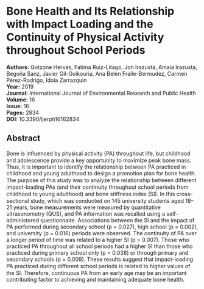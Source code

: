 # Bone Health and Its Relationship with Impact Loading and the Continuity of Physical Activity throughout School Periods

**Authors:** Gotzone Hervás, Fatima Ruiz-Litago, Jon Irazusta, Amaia Irazusta, Begoña Sanz, Javier Gil-Goikouria, Ana Belen Fraile-Bermudez, Carmen Pérez-Rodrigo, Idoia Zarrazquin  
**Year:** 2019  
**Journal:** International Journal of Environmental Research and Public Health  
**Volume:** 16  
**Issue:** 16  
**Pages:** 2834  
**DOI:** 10.3390/ijerph16162834  

## Abstract
Bone is inﬂuenced by physical activity (PA) throughout life, but childhood and adolescence provide a key opportunity to maximize peak bone mass. Thus, it is important to identify the relationship between PA practiced in childhood and young adulthood to design a promotion plan for bone health. The purpose of this study was to analyze the relationship between diﬀerent impact-loading PAs (and their continuity throughout school periods from childhood to young adulthood) and bone stiﬀness index (SI). In this cross-sectional study, which was conducted on 145 university students aged 18–21 years, bone measurements were measured by quantitative ultrasonometry (QUS), and PA information was recalled using a self-administered questionnaire. Associations between the SI and the impact of PA performed during secondary school (p = 0.027), high school (p = 0.002), and university (p = 0.016) periods were observed. The continuity of PA over a longer period of time was related to a higher SI (p = 0.007). Those who practiced PA throughout all school periods had a higher SI than those who practiced during primary school only (p = 0.038) or through primary and secondary schools (p = 0.009). These results suggest that impact-loading PA practiced during diﬀerent school periods is related to higher values of the SI. Therefore, continuous PA from an early age may be an important contributing factor to achieving and maintaining adequate bone health.

